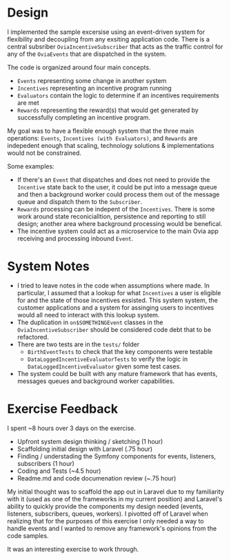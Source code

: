 # Design

I implemented the sample excersise using an event-driven system for flexibility and decoupling from any exsiting application code.    There is a central subsriber `OviaIncentiveSubscriber` that acts as the traffic control for any of the `OviaEvents` that are dispatched in the system. 

The code is organized around four main concepts.
- `Events` representing some change in another system
- `Incentives` representing an incentive program running
- `Evaluators` contain the logic to determine if an incentives requirements are met 
- `Rewards` representing the reward(s) that would get generated by successfully completing an incentive program. 

My goal was to have a flexible enough system that the three main operations:
 `Events`, `Incentives (with Evaluators)`, and `Rewards` are indepedent enough that scaling, technology solutions & implementations would not be constrained. 

Some examples:
- If there's an `Event` that dispatches and does not need to provide the `Incentive` state back to the user, it could be put into a message queue and then a background worker could process them out of the message queue and dispatch them to the `Subscriber`. 
- `Rewards` processing can be indepent of the `Incentives`.  There is some work around state reconicialltion, persistence and reporting to still design; another area where background processing would be benefical.
- The incentive system could act as a microservice to the main Ovia app receiving and processing inbound `Event`. 

# System Notes
- I tried to leave notes in the code when assumptions where made.  In particular, I assumed that a lookup for what `Incentives` a user is eligible for and the state of those incentives exsisted.  This system system, the customer applications and a system for assinging users to incentives would all need to interact with this lookup system. 
- The duplication in `on$SOMETHINGEvent` classes in the `OviaIncentiveSubscriber` should be considered code debt that to be refactored.
- There are two tests are in the `tests/` folder
    - `BirthEventTests` to check that the key components were testable
    - `DataLoggedIncentiveEvaluatorTests` to verify the logic in `DataLoggedIncentiveEvaluator` given some test cases. 
- The system could be built with any mature framework that has events, messages queues and background worker capabilities. 


# Exercise Feedback

I spent ~8 hours over 3 days on the exercise.
- Upfront system design thinking / sketching (1 hour)
- Scaffolding initial design with Laravel (.75 hour)
- Finding / understading the Symfony components for events, listeners, subscribers (1 hour)
- Coding and Tests (~4.5 hour)
- Readme.md and code documenation review (~.75 hour)

My initial thought was to scaffold the app out in Laravel due to my familiarity with it (used as one of the frameworks in my current position) and Laravel's ability to quickly provide the components my design needed (events, listeners, subscribers, queues, workers).   I pivotted off of Laravel when realizing that for the purposes of this exercise I only needed a way to handle events and I wanted to remove any framework's opinions from the code samples. 

It was an interesting exercise to work through. 